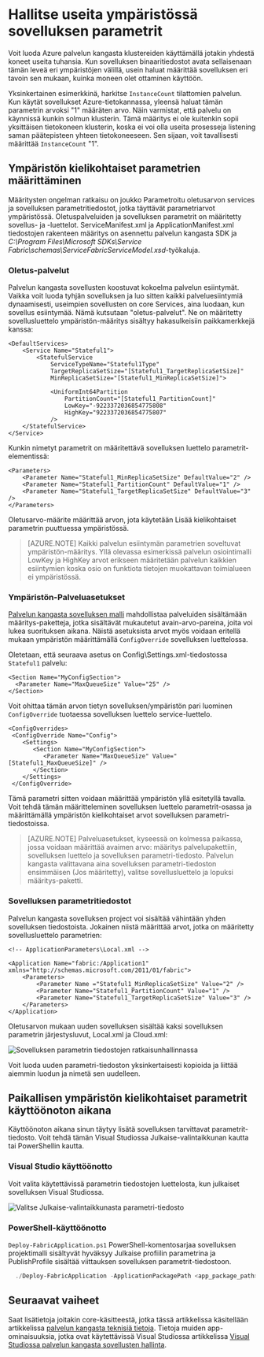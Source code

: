 <properties
   pageTitle="Hallitse useita ympäristöissä-palvelun kangasta | Microsoft Azure"
   description="Palvelun kangasta sovellukset voidaan suorittaa klustereiden, yksi tietokoneesta kooksi koneet tuhansia alue. Joissakin tapauksissa haluat määrittää kyseiset eri ympäristöissä eri tavalla, sovelluksen. Tässä artikkelissa kerrotaan, miten voit määrittää eri sovelluksessa parametria yhdessä ympäristössä."
   services="service-fabric"
   documentationCenter=".net"
   authors="seanmck"
   manager="timlt"
   editor=""/>

<tags
   ms.service="service-fabric"
   ms.devlang="dotNet"
   ms.topic="article"
   ms.tgt_pltfrm="NA"
   ms.workload="NA"
   ms.date="07/19/2016"
   ms.author="seanmck"/>

# <a name="manage-application-parameters-for-multiple-environments"></a>Hallitse useita ympäristössä sovelluksen parametrit

Voit luoda Azure palvelun kangasta klustereiden käyttämällä jotakin yhdestä koneet useita tuhansia. Kun sovelluksen binaaritiedostot avata sellaisenaan tämän leveä eri ympäristöjen välillä, usein haluat määrittää sovelluksen eri tavoin sen mukaan, kuinka moneen olet ottaminen käyttöön.

Yksinkertainen esimerkkinä, harkitse `InstanceCount` tilattomien palvelun. Kun käytät sovellukset Azure-tietokannassa, yleensä haluat tämän parametrin arvoksi "1" määräten arvo. Näin varmistat, että palvelu on käynnissä kunkin solmun klusterin. Tämä määritys ei ole kuitenkin sopii yksittäisen tietokoneen klusterin, koska ei voi olla useita prosesseja listening saman päätepisteen yhteen tietokoneeseen. Sen sijaan, voit tavallisesti määrittää `InstanceCount` "1".

## <a name="specifying-environment-specific-parameters"></a>Ympäristön kielikohtaiset parametrien määrittäminen

Määritysten ongelman ratkaisu on joukko Parametroitu oletusarvon services ja sovelluksen parametritiedostot, jotka täyttävät parametriarvot ympäristössä. Oletuspalveluiden ja sovelluksen parametrit on määritetty sovellus- ja -luettelot. ServiceManifest.xml ja ApplicationManifest.xml tiedostojen rakenteen määritys on asennettu palvelun kangasta SDK ja *C:\Program Files\Microsoft SDKs\Service Fabric\schemas\ServiceFabricServiceModel.xsd*-työkaluja.

### <a name="default-services"></a>Oletus-palvelut

Palvelun kangasta sovellusten koostuvat kokoelma palvelun esiintymät. Vaikka voit luoda tyhjän sovelluksen ja luo sitten kaikki palveluesiintymiä dynaamisesti, useimpien sovellusten on core Services, aina luodaan, kun sovellus esiintymää. Nämä kutsutaan "oletus-palvelut". Ne on määritetty sovellusluettelo ympäristön-määritys sisältyy hakasulkeisiin paikkamerkkejä kanssa:

    <DefaultServices>
        <Service Name="Stateful1">
            <StatefulService
                ServiceTypeName="Stateful1Type"
                TargetReplicaSetSize="[Stateful1_TargetReplicaSetSize]"
                MinReplicaSetSize="[Stateful1_MinReplicaSetSize]">

                <UniformInt64Partition
                    PartitionCount="[Stateful1_PartitionCount]"
                    LowKey="-9223372036854775808"
                    HighKey="9223372036854775807"
                />
        </StatefulService>
    </Service>
  </DefaultServices>

Kunkin nimetyt parametrit on määritettävä sovelluksen luettelo parametrit-elementissä:

    <Parameters>
        <Parameter Name="Stateful1_MinReplicaSetSize" DefaultValue="2" />
        <Parameter Name="Stateful1_PartitionCount" DefaultValue="1" />
        <Parameter Name="Stateful1_TargetReplicaSetSize" DefaultValue="3" />
    </Parameters>

Oletusarvo-määrite määrittää arvon, jota käytetään Lisää kielikohtaiset parametrin puuttuessa ympäristössä.

>[AZURE.NOTE] Kaikki palvelun esiintymän parametrien soveltuvat ympäristön-määritys. Yllä olevassa esimerkissä palvelun osiointimalli LowKey ja HighKey arvot erikseen määritetään palvelun kaikkien esiintymien koska osio on funktiota tietojen muokattavan toimialueen ei ympäristössä.


### <a name="per-environment-service-configuration-settings"></a>Ympäristön-Palveluasetukset

[Palvelun kangasta sovelluksen malli](service-fabric-application-model.md) mahdollistaa palveluiden sisältämään määritys-paketteja, jotka sisältävät mukautetut avain-arvo-pareina, joita voi lukea suorituksen aikana. Näistä asetuksista arvot myös voidaan eritellä mukaan ympäristön määrittämällä `ConfigOverride` sovelluksen luettelossa.

Oletetaan, että seuraava asetus on Config\Settings.xml-tiedostossa `Stateful1` palvelu:


    <Section Name="MyConfigSection">
      <Parameter Name="MaxQueueSize" Value="25" />
    </Section>

Voit ohittaa tämän arvon tietyn sovelluksen/ympäristön pari luominen `ConfigOverride` tuotaessa sovelluksen luettelo service-luettelo.

    <ConfigOverrides>
     <ConfigOverride Name="Config">
        <Settings>
           <Section Name="MyConfigSection">
              <Parameter Name="MaxQueueSize" Value="[Stateful1_MaxQueueSize]" />
           </Section>
        </Settings>
     </ConfigOverride>
  </ConfigOverrides>

Tämä parametri sitten voidaan määrittää ympäristön yllä esitetyllä tavalla. Voit tehdä tämän määritteleminen sovelluksen luettelo parametrit-osassa ja määrittämällä ympäristön kielikohtaiset arvot sovelluksen parametri-tiedostoissa.

>[AZURE.NOTE] Palveluasetukset, kyseessä on kolmessa paikassa, jossa voidaan määrittää avaimen arvo: määritys palvelupakettiin, sovelluksen luettelo ja sovelluksen parametri-tiedosto. Palvelun kangasta valittavana aina sovelluksen parametri-tiedoston ensimmäisen (Jos määritetty), valitse sovellusluettelo ja lopuksi määritys-paketti.


### <a name="application-parameter-files"></a>Sovelluksen parametritiedostot

Palvelun kangasta sovelluksen project voi sisältää vähintään yhden sovelluksen tiedostoista. Jokainen niistä määrittää arvot, jotka on määritetty sovellusluettelo parametrien:

    <!-- ApplicationParameters\Local.xml -->

    <Application Name="fabric:/Application1" xmlns="http://schemas.microsoft.com/2011/01/fabric">
        <Parameters>
            <Parameter Name ="Stateful1_MinReplicaSetSize" Value="2" />
            <Parameter Name="Stateful1_PartitionCount" Value="1" />
            <Parameter Name="Stateful1_TargetReplicaSetSize" Value="3" />
        </Parameters>
    </Application>

Oletusarvon mukaan uuden sovelluksen sisältää kaksi sovelluksen parametrin järjestysluvut, Local.xml ja Cloud.xml:

![Sovelluksen parametrin tiedostojen ratkaisunhallinnassa][app-parameters-solution-explorer]

Voit luoda uuden parametri-tiedoston yksinkertaisesti kopioida ja liittää aiemmin luodun ja nimetä sen uudelleen.

## <a name="identifying-environment-specific-parameters-during-deployment"></a>Paikallisen ympäristön kielikohtaiset parametrit käyttöönoton aikana

Käyttöönoton aikana sinun täytyy lisätä sovelluksen tarvittavat parametrit-tiedosto. Voit tehdä tämän Visual Studiossa Julkaise-valintaikkunan kautta tai PowerShellin kautta.

### <a name="deploy-from-visual-studio"></a>Visual Studio käyttöönotto

Voit valita käytettävissä parametrin tiedostojen luettelosta, kun julkaiset sovelluksen Visual Studiossa.

![Valitse Julkaise-valintaikkunasta parametri-tiedosto][publishdialog]

### <a name="deploy-from-powershell"></a>PowerShell-käyttöönotto

`Deploy-FabricApplication.ps1` PowerShell-komentosarjaa sovelluksen projektimalli sisältyvät hyväksyy Julkaise profiilin parametrina ja PublishProfile sisältää viittauksen sovelluksen parametrit-tiedostoon.

  ```PowerShell
    ./Deploy-FabricApplication -ApplicationPackagePath <app_package_path> -PublishProfileFile <publishprofile_path>
  ```

## <a name="next-steps"></a>Seuraavat vaiheet

Saat lisätietoja joitakin core-käsitteestä, jotka tässä artikkelissa käsitellään artikkelissa [palvelun kangasta teknisiä tietoja](service-fabric-technical-overview.md). Tietoja muiden app-ominaisuuksia, jotka ovat käytettävissä Visual Studiossa artikkelissa [Visual Studiossa palvelun kangasta sovellusten hallinta](service-fabric-manage-application-in-visual-studio.md).

<!-- Image references -->

[publishdialog]: ./media/service-fabric-manage-multiple-environment-app-configuration/publish-dialog-choose-app-config.png
[app-parameters-solution-explorer]:./media/service-fabric-manage-multiple-environment-app-configuration/app-parameters-in-solution-explorer.png
